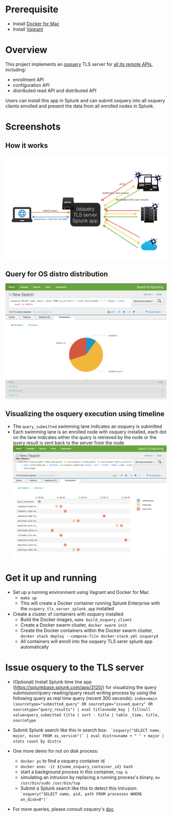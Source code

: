 Prerequisite
======================================
* Install [Docker for Mac](https://docs.docker.com/docker-for-mac/)
* Install [Vagrant](https://www.vagrantup.com)

Overview
=====================================
This project implements an [osquery](http://osquery.io/) TLS server for [all its remote APIs](https://github.com/facebook/osquery/blob/master/docs/wiki/deployment/remote.md), including:

* enrollment API
* configuration API
* distributed read API and distributed API

Users can install this app in Splunk and can submit osquery into all osquery clients enrolled and present the data from all enrolled nodes in Splunk.

Screenshots
=====================================
## How it works

![architecture](./assets/arch.png "architecture")

## Query for OS distro distribution
![OS distro distribution query](./assets/os-distro-query.png "OS distro distribution query")

## Visualizing the osquery execution using timeline
* The `query_submitted` swimming lane indicates an osquery is submitted
* Each swimming lane is an enrolled node with osquery installed, each dot on the lane indicates either the query is retrieved by the node or the query result is sent back to the server from the node
![osquery execution timeline](./assets/query-execution-timeline.png "osquery execution timeline")


Get it up and running
======================
* Set up a running environment using Vagrant and Docker for Mac
	* `make up`
	* This will create a Docker container running Splunk Enterprise with the `osquery_tls_server_splunk_app` installed
* Create a cluster of containers with osquery installed
	* Build the Docker images, `make build_osquery_client` 
	* Create a Docker swarm cluster, `docker swarm init`
	* Create the Docker containers within the Docker swarm cluster, `docker stack deploy --compose-file docker-stack.yml osqueryd`
	* All containers will enroll into the osquery TLS serer splunk app automatically

Issue osquery to the TLS server
=====================================	
* (Optional) Install Splunk time line app (https://splunkbase.splunk.com/app/3120/) for visualizing the query submission/query reading/query result writing process by using the following query as real time query (recent 300 seconds):
	`index=main (sourcetype="submitted_query" OR sourcetype="issued_query" OR sourcetype="query_results") | eval title=node_key | fillnull value=query_submitted title | sort - title | table _time, title, sourcetype`
	
* Submit Splunk search like this in search box:
	`` `osquery("SELECT name, major, minor FROM os_version")` | eval distro=name + " " + major | stats count by distro``
	
* One more demo for not on disk process:
	* `docker ps` to find a osquery container id
	* `docker exec -it ${some_osquery_container_id} bash`
	* start a background process in this container, `top &`
	* simulating an intrusion by replacing a running process's binary, `mv /usr/bin/sudo /usr/bin/top`
	* Submit a Splunk search like this to detect this intrusion:
		`` `osquery("SELECT name, pid, path FROM processes WHERE on_disk=0")` ``
	
* For more queries, please consult osquery's [doc](https://osquery.io/docs/tables/)
